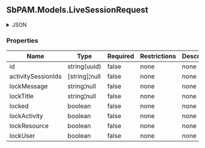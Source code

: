 
<h2 id="tocS_SbPAM.Models.LiveSessionRequest">SbPAM.Models.LiveSessionRequest</h2>

<a id="schemasbpam.models.livesessionrequest"></a>
<a id="schema_SbPAM.Models.LiveSessionRequest"></a>
<a id="tocSsbpam.models.livesessionrequest"></a>
<a id="tocssbpam.models.livesessionrequest"></a>

<details><summary>JSON</summary>


```json
{
  "id": "497f6eca-6276-4993-bfeb-53cbbbba6f08",
  "activitySessionIds": [
    "497f6eca-6276-4993-bfeb-53cbbbba6f08"
  ],
  "lockMessage": "string",
  "lockTitle": "string",
  "locked": true,
  "lockActivity": true,
  "lockResource": true,
  "lockUser": true
}

```


</details>

### Properties

|Name|Type|Required|Restrictions|Description|
|---|---|---|---|---|
|id|string(uuid)|false|none|none|
|activitySessionIds|[string]¦null|false|none|none|
|lockMessage|string¦null|false|none|none|
|lockTitle|string¦null|false|none|none|
|locked|boolean|false|none|none|
|lockActivity|boolean|false|none|none|
|lockResource|boolean|false|none|none|
|lockUser|boolean|false|none|none|


